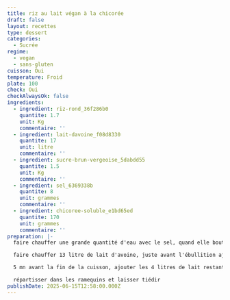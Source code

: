 ```yaml
---
title: riz au lait végan à la chicorée
draft: false
layout: recettes
type: dessert
categories:
  - Sucrée
regime:
  - vegan
  - sans-gluten
cuisson: Oui
temperature: Froid
plate: 100
check: Oui
checkAlwaysOk: false
ingredients:
  - ingredient: riz-rond_36f286b0
    quantite: 1.7
    unit: Kg
    commentaire: ''
  - ingredient: lait-davoine_f08d8330
    quantite: 17
    unit: litre
    commentaire: ''
  - ingredient: sucre-brun-vergeoise_5dabdd55
    quantite: 1.5
    unit: Kg
    commentaire: ''
  - ingredient: sel_6369338b
    quantite: 8
    unit: grammes
    commentaire: ''
  - ingredient: chicoree-soluble_e1bd65ed
    quantite: 170
    unit: grammes
    commentaire: ''
preparation: |-
  faire chauffer une grande quantité d'eau avec le sel, quand elle bout, ajouter le riz et faire cuire pendant 5 mn

  faire chauffer 13 litre de lait d'avoine, juste avant l'ébullition ajouter le riz précuit, le sucre vergeoise et la chicorée, laisser cuire 30 mn en remuant régulièrement

  5 mn avant la fin de la cuisson, ajouter les 4 litres de lait restants

  répartisser dans les ramequins et laisser tiédir
publishDate: 2025-06-15T12:58:00.000Z
---
```

